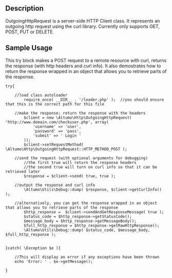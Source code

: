 Description
-----------

OutgoingHttpRequest is a server-side HTTP Client class.  It represents an 
outgoing http request using the curl library. Currently only supports GET, 
POST, PUT or DELETE.


Sample Usage
------------

This try block makes a POST request to a remote resource with curl, returns the 
response (with http headers and curl info).  It also demostrates how to return
the response wrapped in an object that allows you to retrieve parts of the 
response.

    try{
        
        //load class autoloader
            require_once( __DIR__ . '/loader.php' );  //you should ensure that this is the correct path for this file
    
        //make the response; return the response with the headers
            $client = new \Altumo\Http\OutgoingHttpRequest( 'http://www.domain.com/checkuser.php', array(
                'username' => 'user',
                'password' => 'pass',
                'submit' => ' Login '
            ));
            $client->setRequestMethod( \Altumo\Http\OutgoingHttpRequest::HTTP_METHOD_POST );
            
        //send the request (with optional arguments for debugging)           
            //the first true will return the response headers
            //the second true will turn on curl info so that it can be retrieved later
            $response = $client->send( true, true );
                
        //output the response and curl info
            \Altumo\Utils\Debug::dump( $response, $client->getCurlInfo() );
                    
        //alternatively, you can get the response wrapped in an object that allows you to retrieve parts of the response
            $http_response =  $client->sendAndGetResponseMessage( true );
            $status_code = $http_response->getStatusCode();
            $message_body = $http_response->getMessageBody();
            $full_http_response = $http_response->getRawHttpResponse();
            \Altumo\Utils\Debug::dump( $status_code, $message_body, $full_http_response );
                        
        
    }catch( \Exception $e ){
        
        //This will display an error if any exceptions have been thrown
        echo 'Error: ' . $e->getMessage();
        
    }
    

